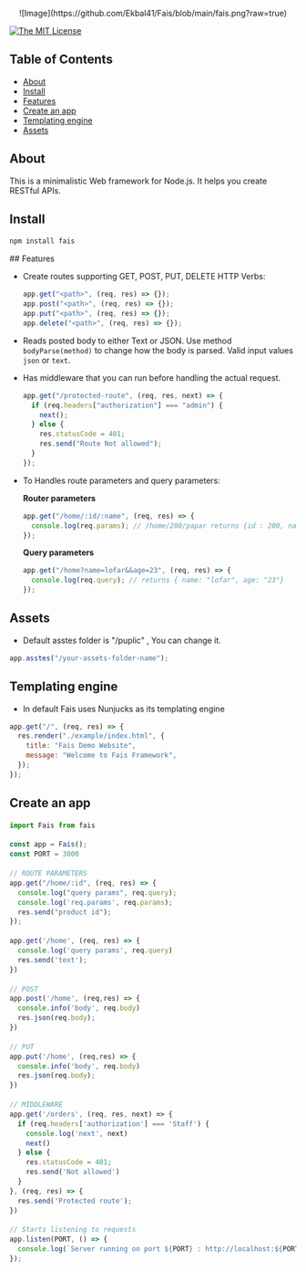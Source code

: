 <p align="center">
![Image](https://github.com/Ekbal41/Fais/blob/main/fais.png?raw=true)
</p>

[![The MIT License](https://img.shields.io/badge/license-MIT-orange.svg?color=blue&style=flat-square)](http://opensource.org/licenses/MIT)

## Table of Contents

- [About](#about)
- [Install](#install)
- [Features](#features)
- [Create an app](#create-an-app)
- [Templating engine](#templating-engine)
- [Assets](#assets)

## About

This is a minimalistic Web framework for Node.js. It helps you create RESTful APIs.

## Install

```bash
npm install fais
```

## Features

- Create routes supporting GET, POST, PUT, DELETE HTTP Verbs:

  ```javascript
  app.get("<path>", (req, res) => {});
  app.post("<path>", (req, res) => {});
  app.put("<path>", (req, res) => {});
  app.delete("<path>", (req, res) => {});
  ```

- Reads posted body to either Text or JSON. Use method `bodyParse(method)` to change how the body is parsed. Valid input values `json` or `text`.
- Has middleware that you can run before handling the actual request.

  ```javascript
  app.get("/protected-route", (req, res, next) => {
    if (req.headers["authorization"] === "admin") {
      next();
    } else {
      res.statusCode = 401;
      res.send("Route Not allowed");
    }
  });
  ```

- To Handles route parameters and query parameters:

  **Router parameters**

  ```javascript
  app.get("/home/:id/:name", (req, res) => {
    console.log(req.params); // /home/200/papar returns {id : 200, name : papar}
  });
  ```

  **Query parameters**

  ```javascript
  app.get("/home?name=lofar&&age=23", (req, res) => {
    console.log(req.query); // returns { name: "lofar", age: "23"}
  });
  ```

## Assets

- Default asstes folder is "/puplic" , You can change it.

```javascript
app.asstes("/your-assets-folder-name");
```

## Templating engine

- In default Fais uses Nunjucks as its templating engine

```javascript
app.get("/", (req, res) => {
  res.render("./example/index.html", {
    title: "Fais Demo Website",
    message: "Welcome to Fais Framework",
  });
});
```

## Create an app

```javascript
import Fais from fais

const app = Fais();
const PORT = 3000

// ROUTE PARAMETERS
app.get("/home/:id", (req, res) => {
  console.log("query params", req.query);
  console.log('req.params', req.params);
  res.send("product id");
});

app.get('/home', (req, res) => {
  console.log('query params', req.query)
  res.send('text');
})

// POST
app.post('/home', (req,res) => {
  console.info('body', req.body)
  res.json(req.body);
})

// PUT
app.put('/home', (req,res) => {
  console.info('body', req.body)
  res.json(req.body);
})

// MIDDLEWARE
app.get('/orders', (req, res, next) => {
  if (req.headers['authorization'] === 'Staff') {
    console.log('next', next)
    next()
  } else {
    res.statusCode = 401;
    res.send('Not allowed')
  }
}, (req, res) => {
  res.send('Protected route');
})

// Starts listening to requests
app.listen(PORT, () => {
  console.log(`Server running on port ${PORT} : http://localhost:${PORT}`);
});
```

